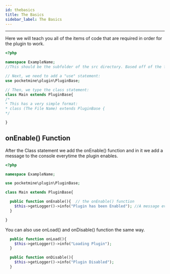 ```yaml
---
id: thebasics
title: The Basics
sidebar_label: The Basics
---
```

___
Here we will teach you all of the items of code that are required in order for the plugin to work.  
```php
<?php

namespace ExampleName;
//This should be the subfolder of the src directory. Based off of the folder structure example in "plugin.yml".

// Next, we need to add a "use" statement:
use pocketmine\plugin\PluginBase;

// Then, we type the class statement:
class Main extends PluginBase{  
/*
* This has a very simple format:
* class (The File Name) extends PluginBase {
*/

}
```
## onEnable() Function  
After the Class statement we add the onEnable() function and in it we add a message to the console everytime the plugin enables.
```php
<?php

namespace ExampleName;

use pocketmine\plugin\PluginBase;

class Main extends PluginBase{ 

  public function onEnable(){  // the onEnable() function
    $this->getLogger()->info("Plugin has been Enabled"); //A message every time the plugin enables
  }

}
```

You can also use onLoad() and onDisable() function the same way.

```php
  public function onLoad(){
    $this->getLogger()->info("Loading Plugin");
  }

  public function onDisable(){
    $this->getLogger()->info("Plugin Disabled");
  }
```

